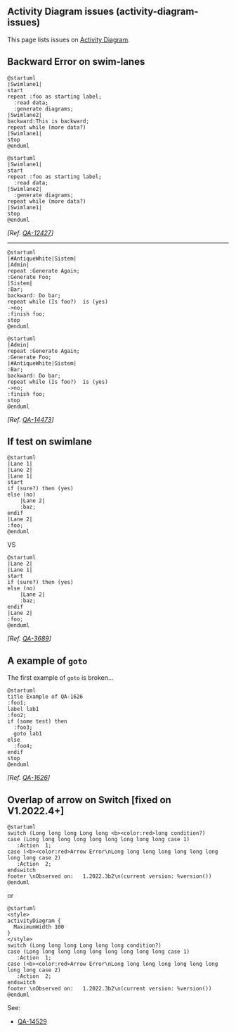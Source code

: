 ## Activity Diagram issues (activity-diagram-issues)

This page lists issues on [Activity Diagram](activity-diagram-beta).


## Backward Error on swim-lanes

```plantuml
@startuml
|Swimlane1|
start
repeat :foo as starting label;
  :read data;
  :generate diagrams;
|Swimlane2|
backward:This is backward;
repeat while (more data?)
|Swimlane1|
stop
@enduml
```

```plantuml
@startuml
|Swimlane1|
start
repeat :foo as starting label;
  :read data;
|Swimlane2|
  :generate diagrams;
repeat while (more data?)
|Swimlane1|
stop
@enduml
```

*[Ref. [QA-12427](https://forum.plantuml.net/12427)]*

----

```plantuml
@startuml
|#AntiqueWhite|Sistem|
|Admin|
repeat :Generate Again;
:Generate Foo;
|Sistem|
:Bar;
backward: Do bar;
repeat while (Is foo?)  is (yes)
->no;
:finish foo;
stop
@enduml
```

```plantuml
@startuml
|Admin|
repeat :Generate Again;
:Generate Foo;
|#AntiqueWhite|Sistem|
:Bar;
backward: Do bar;
repeat while (Is foo?)  is (yes)
->no;
:finish foo;
stop
@enduml
```

*[Ref. [QA-14473](https://forum.plantuml.net/14473)]*


## If test on swimlane

```plantuml
@startuml
|Lane 1|
|Lane 2|
|Lane 1|
start
if (sure?) then (yes)
else (no)
    |Lane 2|
    :baz;
endif
|Lane 2|
:foo;
@enduml
```

VS 

```plantuml
@startuml
|Lane 2|
|Lane 1|
start
if (sure?) then (yes)
else (no)
    |Lane 2|
    :baz;
endif
|Lane 2|
:foo;
@enduml
```


*[Ref. [QA-3689](https://forum.plantuml.net/3689)]*


## A example of `goto`

The first example of `goto` is broken...

```plantuml
@startuml
title Example of QA-1626
:foo1;
label lab1
:foo2;
if (some test) then
  :foo3;
  goto lab1
else
  :foo4;
endif
stop
@enduml
```

*[Ref. [QA-1626](https://forum.plantuml.net/1626/there-refer-existing-activity-inside-activitydiagram-goto?show=2342#a2342)]*


## Overlap of arrow on Switch [fixed on V1.2022.4+]

```plantuml
@startuml
switch (Long long long Long long <b><color:red>long condition?)
case (Long long long long long long long long long case 1)
   :Action  1;
case (<b><color:red>Arrow Error\nLong long long long long long long long long case 2)
   :Action  2;
endswitch
footer \nObserved on:   1.2022.3b2\n(current version: %version())
@enduml
```

or

```plantuml
@startuml
<style>
activityDiagram {
  MaximumWidth 100
}
</style>
switch (Long long long Long long long condition?)
case (Long long long long long long long long long case 1)
   :Action  1;
case (<b><color:red>Arrow Error\nLong long long long long long long long long case 2)
   :Action  2;
endswitch
footer \nObserved on:   1.2022.3b2\n(current version: %version())
@enduml
```

See: 
- [QA-14529](https://forum.plantuml.net/14529/activity-style-allow-style-diamond-internal-label-external)


